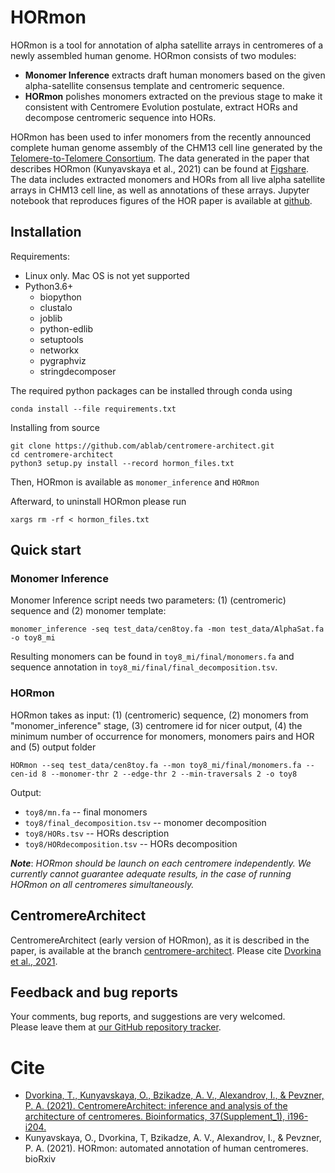 # HORmon
HORmon is a tool for annotation of alpha satellite arrays in centromeres of a newly assembled human genome. HORmon consists of two modules:
* **Monomer Inference** extracts draft human monomers based on the given alpha-satellite consensus template and centromeric sequence.
* **HORmon** polishes monomers extracted on the previous stage to make it consistent with Centromere Evolution postulate, extract HORs and decompose centromeric sequence into HORs.

HORmon has been used to infer monomers from the recently announced complete human genome assembly of the CHM13 cell line generated by the [Telomere-to-Telomere Consortium](https://github.com/marbl/CHM13#v11).
The data generated in the paper that describes HORmon (Kunyavskaya et al., 2021) can be found at [Figshare](https://figshare.com/articles/dataset/HORmon/16755097/1).
The data includes extracted monomers and HORs from all live alpha satellite arrays in CHM13 cell line, as well as annotations of these arrays.
Jupyter notebook that reproduces figures of the HOR paper is available at [github](https://github.com/TanyaDvorkina/hormon_paper/blob/dev/HORmon_paper.ipynb).

## Installation
Requirements:
* Linux only. Mac OS is not yet supported
* Python3.6+
  * biopython
  * clustalo
  * joblib
  * python-edlib
  * setuptools
  * networkx
  * pygraphviz
  * stringdecomposer

The required python packages can be installed through conda using
```
conda install --file requirements.txt
```

Installing from source
```
git clone https://github.com/ablab/centromere-architect.git
cd centromere-architect
python3 setup.py install --record hormon_files.txt
```

Then, HORmon is available as `monomer_inference` and `HORmon`

Afterward, to uninstall HORmon please run
```
xargs rm -rf < hormon_files.txt
```

## Quick start
### Monomer Inference
Monomer Inference script needs two parameters: (1) (centromeric) sequence and (2) monomer template:

```
monomer_inference -seq test_data/cen8toy.fa -mon test_data/AlphaSat.fa -o toy8_mi
```

Resulting monomers can be found in ```toy8_mi/final/monomers.fa``` and sequence annotation in ```toy8_mi/final/final_decomposition.tsv```.

### HORmon
HORmon takes as input: (1) (centromeric) sequence, (2) monomers from "monomer_inference" stage, (3) centromere id for nicer output, (4) the minimum number of occurrence for monomers, monomers pairs and HOR and (5) output folder
```
HORmon --seq test_data/cen8toy.fa --mon toy8_mi/final/monomers.fa --cen-id 8 --monomer-thr 2 --edge-thr 2 --min-traversals 2 -o toy8
```

Output:
* `toy8/mn.fa` -- final monomers
* `toy8/final_decomposition.tsv` -- monomer decomposition
* `toy8/HORs.tsv` -- HORs description
* `toy8/HORdecomposition.tsv` -- HORs decomposition


***Note***: *HORmon should be launch on each centromere independently. We currently cannot guarantee adequate results, in the case of running HORmon on all centromeres simultaneously.*

## CentromereArchitect 

CentromereArchitect (early version of HORmon), as it is described in the paper, is available at the branch [centromere-architect](https://github.com/ablab/centromere-architect/tree/centromere-architect).
Please cite [Dvorkina et al., 2021](https://academic.oup.com/bioinformatics/article/37/Supplement_1/i196/6319687).

## Feedback and bug reports
Your comments, bug reports, and suggestions are very welcomed.  
Please leave them at [our GitHub repository tracker](https://github.com/ablab/centromere-architect/issues).

# Cite

- [Dvorkina, T., Kunyavskaya, O., Bzikadze, A. V., Alexandrov, I., & Pevzner, P. A. (2021). CentromereArchitect: inference and analysis of the architecture of centromeres. Bioinformatics, 37(Supplement_1), i196-i204.](https://academic.oup.com/bioinformatics/article/37/Supplement_1/i196/6319687)
- Kunyavskaya, O., Dvorkina, T, Bzikadze, A. V., Alexandrov, I., & Pevzner, P. A. (2021). HORmon: automated annotation of human centromeres. bioRxiv
